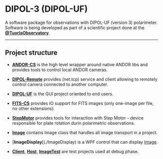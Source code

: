 # DIPOL-3 (DIPOL-UF)
A software package for observations with DIPOL-UF (version 3) polarimeter.
Software is being developed as part of a scientific project done at the [**@TuorlaObservatory**](https://github.com/TuorlaObservatory).

---
## Project structure

- [**ANDOR-CS**](./ANDOR-CS) is the high level wrapper around native ANDOR libs and provides tools to control local ANDOR cameras.

- [**DIPOL-Remote**](./DIPOL-Remote) provides (net.tcp) service and client allowing to remotely control camera connected to another computer.

- [**DIPOL-UF**](./DIPOL-UF) is the GUI project oriented to end users.

- [**FITS-CS**](./FITS-CS) provides IO support for FITS images (only one-image per file, no other extensions).

- [**StepMotor**](./StepMotor) provides tools for interaction with Step Motor - device responsible for plate rotation durin polarimetric observations.

- [**Image**](./Image) contains Image class that handles all image transport in a project.

- [**ImageDisplay**[(./ImageDisplay) is a WPF control that can display [Image](./Image).


- [**Client**](./Client), [**Host**](./Host), [**ImageTest**](./ImageTest) are test projects used at debug phase.
